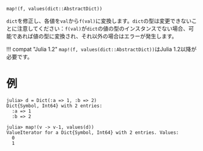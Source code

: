 ```
map!(f, values(dict::AbstractDict))
```

`dict`を修正し、各値を`val`から`f(val)`に変換します。`dict`の型は変更できないことに注意してください：`f(val)`が`dict`の値の型のインスタンスでない場合、可能であれば値の型に変換され、それ以外の場合はエラーが発生します。

!!! compat "Julia 1.2"
    `map!(f, values(dict::AbstractDict))`はJulia 1.2以降が必要です。


# 例

```jldoctest
julia> d = Dict(:a => 1, :b => 2)
Dict{Symbol, Int64} with 2 entries:
  :a => 1
  :b => 2

julia> map!(v -> v-1, values(d))
ValueIterator for a Dict{Symbol, Int64} with 2 entries. Values:
  0
  1
```
